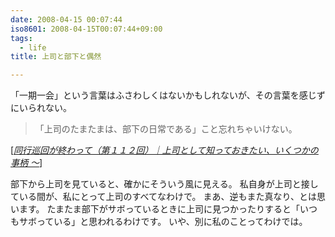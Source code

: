 ```yaml
---
date: 2008-04-15 00:07:44
iso8601: 2008-04-15T00:07:44+09:00
tags:
  - life
title: 上司と部下と偶然

---
```


「一期一会」という言葉はふさわしくはないかもしれないが、その言葉を感じずにいられない。

<blockquote cite="http://ameblo.jp/square-one/entry-10085386927.html" title="Source: 同行巡回が終わって（第１１２回）｜上司として知っておきたい、いくつかの事柄 ～; Accessed Date: 4/4/2008" class="blockquote">
「上司のたまたまは、部下の日常である」こと忘れちゃいけない。
</blockquote>
<div class="cite"> [<cite><a href="http://ameblo.jp/square-one/entry-10085386927.html">同行巡回が終わって（第１１２回）｜上司として知っておきたい、いくつかの事柄 ～</a></cite>] </div>

部下から上司を見ていると、確かにそういう風に見える。
私自身が上司と接している間が、私にとって上司のすべてなわけで。
まあ、逆もまた真なり、とは思います。
たまたま部下がサボっているときに上司に見つかったりすると「いつもサボっている」と思われるわけです。
&#133;いや、別に私のことってわけでは&#133;。

